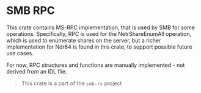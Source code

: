 # SMB RPC

This crate contains MS-RPC implementation, that is used by SMB for some operations.
Specifically, RPC is used for the NetrShareEnumAll operation, which is used to enumerate shares on the server,
but a richer implementation for Ndr64 is found in this crate, to support possible future use cases.

For now, RPC structures and functions are manually implemented - not derived from an IDL file.

> This crate is a part of the `smb-rs` project
